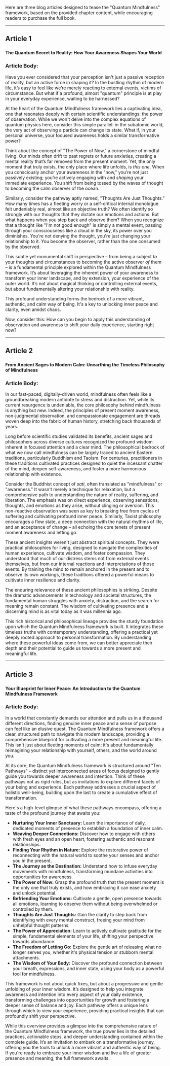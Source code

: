 Here are three blog articles designed to tease the "Quantum Mindfulness" framework, based on the provided chapter content, while encouraging readers to purchase the full book.

---

## Article 1

###
**The Quantum Secret to Reality: How Your Awareness Shapes Your World**

### Article Body:

Have you ever considered that your perception isn't just a passive reception of reality, but an active force in shaping it? In the bustling rhythm of modern life, it’s easy to feel like we’re merely reacting to external events, victims of circumstance. But what if a profound, almost "quantum" principle is at play in your everyday experience, waiting to be harnessed?

At the heart of the Quantum Mindfulness framework lies a captivating idea, one that resonates deeply with certain scientific understandings: the power of observation. While we won't delve into the complex equations of quantum physics here, consider this simple parallel: in the subatomic world, the very act of observing a particle can change its state. What if, in your personal universe, your focused awareness holds a similar transformative power?

Think about the concept of "The Power of Now," a cornerstone of mindful living. Our minds often drift to past regrets or future anxieties, creating a mental reality that’s far removed from the present moment. Yet, the only moment that truly exists, the only place where life unfolds, is *this one*. When you consciously anchor your awareness in the "now," you’re not just passively existing; you’re actively engaging with and *shaping* your immediate experience. You shift from being tossed by the waves of thought to becoming the calm observer of the ocean.

Similarly, consider the pathway aptly named, "Thoughts Are Just Thoughts." How many times has a fleeting worry or a self-critical internal monologue felt undeniably real, almost like an objective truth? We often identify so strongly with our thoughts that they dictate our emotions and actions. But what happens when you step back and observe them? When you recognize that a thought like "I'm not good enough" is simply a mental event, passing through your consciousness like a cloud in the sky, its power over you diminishes. You're not denying the thought, you're just changing your relationship to it. You become the observer, rather than the one consumed by the observed.

This subtle yet monumental shift in perspective – from being a subject *to* your thoughts and circumstances to becoming the active observer *of* them – is a fundamental principle explored within the Quantum Mindfulness framework. It’s about leveraging the inherent power of your awareness to transform your inner landscape, and by extension, your experience of the outer world. It’s not about magical thinking or controlling external events, but about fundamentally altering your relationship with reality.

This profound understanding forms the bedrock of a more vibrant, authentic, and calm way of being. It's a key to unlocking inner peace and clarity, even amidst chaos.

Now, consider this: How can you begin to apply this understanding of observation and awareness to shift your daily experience, starting right now?

---

## Article 2

###
**From Ancient Sages to Modern Calm: Unearthing the Timeless Philosophy of Mindfulness**

### Article Body:

In our fast-paced, digitally-driven world, mindfulness often feels like a groundbreaking modern antidote to stress and distraction. Yet, while its current resurgence is undeniable, the core philosophy behind mindfulness is anything but new. Indeed, the principles of present moment awareness, non-judgmental observation, and compassionate engagement are threads woven deep into the fabric of human history, stretching back thousands of years.

Long before scientific studies validated its benefits, ancient sages and philosophers across diverse cultures recognized the profound wisdom inherent in focused attention and a clear mind. The philosophical bedrock of what we now call mindfulness can be largely traced to ancient Eastern traditions, particularly Buddhism and Taoism. For centuries, practitioners in these traditions cultivated practices designed to quiet the incessant chatter of the mind, deepen self-awareness, and foster a more harmonious relationship with existence.

Consider the Buddhist concept of *sati*, often translated as "mindfulness" or "awareness." It wasn't merely a technique for relaxation, but a comprehensive path to understanding the nature of reality, suffering, and liberation. The emphasis was on direct experience, observing sensations, thoughts, and emotions as they arise, without clinging or aversion. This non-reactive observation was seen as key to breaking free from cycles of suffering and cultivating profound inner peace. Similarly, Taoist philosophy encourages a flow state, a deep connection with the natural rhythms of life, and an acceptance of change – all echoing the core tenets of present moment awareness and letting go.

These ancient insights weren't just abstract spiritual concepts. They were practical philosophies for living, designed to navigate the complexities of human experience, cultivate wisdom, and foster compassion. They understood that much of our distress stems not from external events themselves, but from our internal reactions and interpretations of those events. By training the mind to remain anchored in the present and to observe its own workings, these traditions offered a powerful means to cultivate inner resilience and clarity.

The enduring relevance of these ancient philosophies is striking. Despite the dramatic advancements in technology and societal structures, the fundamental human struggles with anxiety, distraction, and the search for meaning remain constant. The wisdom of cultivating presence and a discerning mind is as vital today as it was millennia ago.

This rich historical and philosophical lineage provides the sturdy foundation upon which the Quantum Mindfulness framework is built. It integrates these timeless truths with contemporary understanding, offering a practical yet deeply rooted approach to personal transformation. By understanding where these powerful ideas come from, we can better appreciate their depth and their potential to guide us towards a more present and meaningful life.

---

## Article 3

###
**Your Blueprint for Inner Peace: An Introduction to the Quantum Mindfulness Framework**

### Article Body:

In a world that constantly demands our attention and pulls us in a thousand different directions, finding genuine inner peace and a sense of purpose can feel like an elusive quest. The Quantum Mindfulness framework offers a clear, structured path to navigate this modern landscape, providing a comprehensive blueprint for cultivating a more present and meaningful life. This isn't just about fleeting moments of calm; it's about fundamentally reimagining your relationship with yourself, others, and the world around you.

At its core, the Quantum Mindfulness framework is structured around "Ten Pathways" – distinct yet interconnected areas of focus designed to gently guide you towards deeper awareness and intention. Think of these pathways not as rigid rules, but as invitations to explore different facets of your being and experience. Each pathway addresses a crucial aspect of holistic well-being, building upon the last to create a cumulative effect of transformation.

Here's a high-level glimpse of what these pathways encompass, offering a taste of the profound journey that awaits you:

*   **Nurturing Your Inner Sanctuary:** Learn the importance of daily, dedicated moments of presence to establish a foundation of inner calm.
*   **Weaving Deeper Connections:** Discover how to engage with others with fresh eyes and an open heart, fostering authentic and resonant relationships.
*   **Finding Your Rhythm in Nature:** Explore the restorative power of reconnecting with the natural world to soothe your senses and anchor you in the present.
*   **The Journey as the Destination:** Understand how to infuse everyday movements with mindfulness, transforming mundane activities into opportunities for awareness.
*   **The Power of Now:** Grasp the profound truth that the present moment is the only one that truly exists, and how embracing it can ease anxiety and unlock potential.
*   **Befriending Your Emotions:** Cultivate a gentle, open presence towards all emotions, learning to observe them without being overwhelmed or controlled by them.
*   **Thoughts Are Just Thoughts:** Gain the clarity to step back from identifying with every mental construct, freeing your mind from unhelpful thought patterns.
*   **The Power of Appreciation:** Learn to actively cultivate gratitude for the simple, fundamental elements of your life, shifting your perspective towards abundance.
*   **The Freedom of Letting Go:** Explore the gentle art of releasing what no longer serves you, whether it's physical tension or stubborn mental attachments.
*   **The Wisdom of Your Body:** Discover the profound connection between your breath, expressions, and inner state, using your body as a powerful tool for mindfulness.

This framework is not about quick fixes, but about a progressive and gentle unfolding of your inner wisdom. It’s designed to help you integrate awareness and intention into every aspect of your daily existence, transforming challenges into opportunities for growth and fostering a deeper sense of balance and joy. Each pathway offers a unique lens through which to view your experience, providing practical insights that can profoundly shift your perspective.

While this overview provides a glimpse into the comprehensive nature of the Quantum Mindfulness framework, the true power lies in the detailed practices, actionable steps, and deeper understanding contained within the complete guide. It’s an invitation to embark on a transformative journey, offering you the tools to unlock a more vibrant and authentic way of being. If you're ready to embrace your inner wisdom and live a life of greater presence and meaning, the full framework awaits.